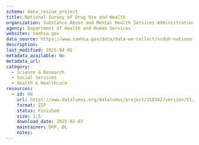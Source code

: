 ```yaml
---
schema: data_rescue_project 
title: National Survey of Drug Use and Health
organization: Substance Abuse and Mental Health Services Administration
agency: Department of Health and Human Services
websites: samhsa.gov
data_source: https://www.samhsa.gov/data/data-we-collect/nsduh-national-survey-drug-use-and-health
description: 
last_modified: 2025-04-01
metadata_available: No
metadata_url: 
category:
  - Science & Research 
  - Social Services 
  - Health & Healthcare 
resources:
  - id: 90
    url: https://www.datalumos.org/datalumos/project/218342/version/V2/view
    format: ZIP
    status: Finished
    size: 1.5
    download_date: 2025-02-07
    maintainer: DRP, DL
    notes: 
---
```

